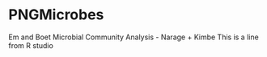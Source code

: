 # PNGMicrobes
Em and Boet Microbial Community Analysis - Narage + Kimbe
This is a line from R studio